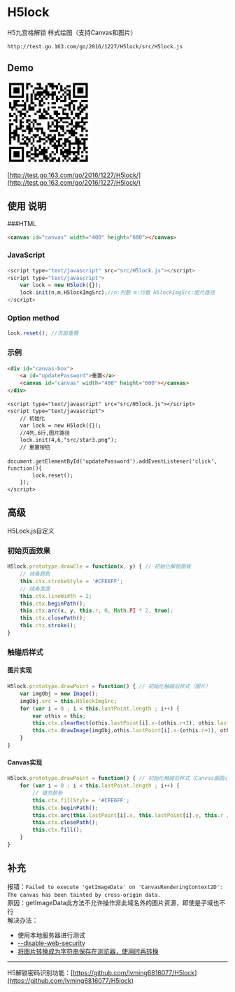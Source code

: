 # H5lock
H5九宫格解锁 样式绘图（支持Canvas和图片）

    http://test.go.163.com/go/2016/1227/H5lock/src/H5lock.js

## Demo ##
![qr-code](qr-code/qr-code.png)

[http://test.go.163.com/go/2016/1227/H5lock/](http://test.go.163.com/go/2016/1227/H5lock/)

## 使用 说明 ##

###HTML

```html
<canvas id="canvas" width="400" height="600"></canvas>
```

### JavaScript ###

```javascript
<script type="text/javascript" src="src/H5lock.js"></script>
<script type="text/javascript">
	var lock = new H5lock({});
	lock.init(n,m,H5lockImgSrc);//n:列数 m:行数 H5lockImgSrc:图片路径
</script>
```


### Option method ###

```javascript
lock.reset(); //页面重置
```

### 示例 ###

```html
<div id="canvas-box">
	<a id="updatePassword">重置</a>
	<canvas id="canvas" width="400" height="600"></canvas>
</div>
```


```script
<script type="text/javascript" src="src/H5lock.js"></script>
<script type="text/javascript">
	// 初始化
	var lock = new H5lock({});
	//4列,6行,图片路径
	lock.init(4,6,"src/star3.png");
	// 重置按钮
	document.getElementById('updatePassword').addEventListener('click', function(){
		lock.reset();
	});
</script>
```

## 高级 ##
H5Lock.js自定义

### 初始页面效果 ###

```javascript
H5lock.prototype.drawCle = function(x, y) { // 初始化解锁面板
	// 线条颜色
	this.ctx.strokeStyle = '#CFE6FF';
	// 线条宽度
	this.ctx.lineWidth = 2;
	this.ctx.beginPath();
	this.ctx.arc(x, y, this.r, 0, Math.PI * 2, true);
	this.ctx.closePath();
	this.ctx.stroke();
}
```

### 触碰后样式 ###

#### 图片实现 ####

```javascript
H5lock.prototype.drawPoint = function() { // 初始化触碰后样式（图片）
	var imgObj = new Image();
	imgObj.src = this.H5lockImgSrc;
	for (var i = 0 ; i < this.lastPoint.length ; i++) {
		var othis = this;
		this.ctx.clearRect(othis.lastPoint[i].x-(othis.r+2), othis.lastPoint[i].y-(othis.r+2), othis.r*2+4, othis.r*2+4);
		this.ctx.drawImage(imgObj,othis.lastPoint[i].x-(othis.r+1), othis.lastPoint[i].y-(othis.r+1), othis.r*2+2, othis.r*2+2);
	}
}
```

#### Canvas实现 ####

```javascript
H5lock.prototype.drawPoint = function() { // 初始化触碰后样式（Canvas画圆心）
	for (var i = 0 ; i < this.lastPoint.length ; i++) {
		// 填充颜色
		this.ctx.fillStyle = '#CFE6FF';
		this.ctx.beginPath();
		this.ctx.arc(this.lastPoint[i].x, this.lastPoint[i].y, this.r / 2, 0, Math.PI * 2, true);
		this.ctx.closePath();
		this.ctx.fill();
	}
}
```

## 补充 ##
 
报错：`Failed to execute 'getImageData' on 'CanvasRenderingContext2D': The canvas has been tainted by cross-origin data.`    
原因：getImageData此方法不允许操作非此域名外的图片资源，即使是子域也不行  
解决办法：  


- 使用本地服务器进行测试
- [--disable-web-security](http://www.bkjia.com/webzh/994015.html)
- [将图片转换成为字符串保存在浏览器，使用时再转换](http://blog.csdn.net/molaifeng/article/details/42293509)


----------

H5解锁密码识别功能：[https://github.com/lvming6816077/H5lock](https://github.com/lvming6816077/H5lock)
